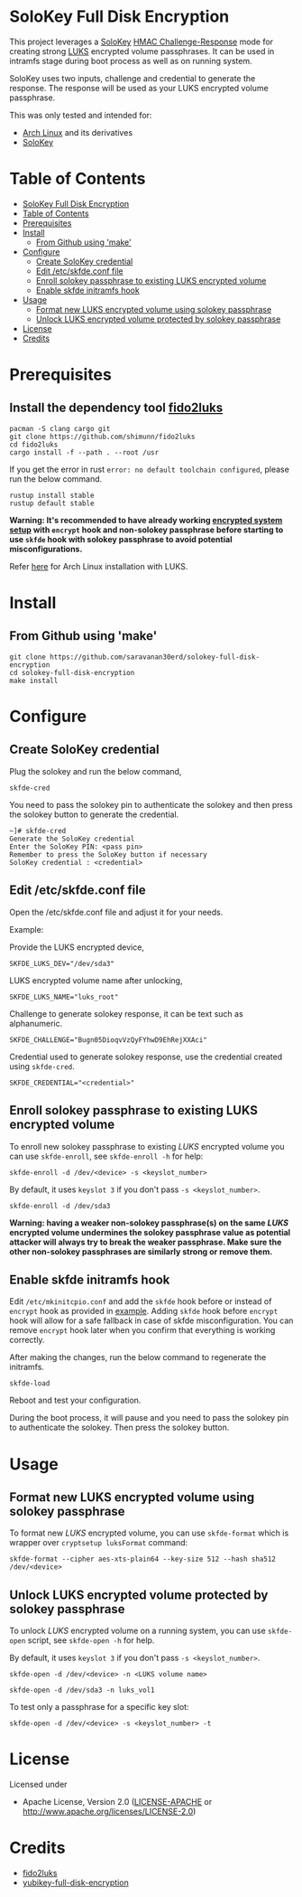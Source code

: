 # SoloKey Full Disk Encryption

This project leverages a [SoloKey](https://wiki.archlinux.org/index.php/Solo) [HMAC Challenge-Response](https://github.com/solokeys/solo-python#challenge-response) mode for creating strong [LUKS](https://gitlab.com/cryptsetup/cryptsetup) encrypted volume passphrases. It can be used in intramfs stage during boot process as well as on running system.

SoloKey uses two inputs, challenge and credential to generate the response. The response will be used as your LUKS encrypted volume passphrase.

This was only tested and intended for:

* [Arch Linux](https://www.archlinux.org/) and its derivatives
* [SoloKey](https://solokeys.com/)

Table of Contents
=================

   * [SoloKey Full Disk Encryption](#solokey-full-disk-encryption)
   * [Table of Contents](#table-of-contents)
   * [Prerequisites](#prerequisites)
   * [Install](#install)
      * [From Github using 'make'](#from-github-using-make)
   * [Configure](#configure)
      * [Create SoloKey credential](#create-solokey-credential)
      * [Edit /etc/skfde.conf file](#edit-etcskfdeconf-file)
      * [Enroll solokey passphrase to existing LUKS encrypted volume](#enroll-solokey-passphrase-to-existing-luks-encrypted-volume)
      * [Enable skfde initramfs hook](#enable-skfde-initramfs-hook)
   * [Usage](#usage)
      * [Format new LUKS encrypted volume using solokey passphrase](#format-new-luks-encrypted-volume-using-solokey-passphrase)
      * [Unlock LUKS encrypted volume protected by solokey passphrase](#unlock-luks-encrypted-volume-protected-by-solokey-passphrase)
   * [License](#license)
   * [Credits](#credits)

# Prerequisites

## Install the dependency tool [fido2luks](https://github.com/shimunn/fido2luks)

```
pacman -S clang cargo git
git clone https://github.com/shimunn/fido2luks
cd fido2luks
cargo install -f --path . --root /usr
```

If you get the error in rust `error: no default toolchain configured`, please run the below command.

```
rustup install stable
rustup default stable
```

**Warning: It's recommended to have already working [encrypted system setup](https://wiki.archlinux.org/index.php/Dm-crypt/Encrypting_an_entire_system) with `encrypt` hook and non-solokey passphrase before starting to use `skfde` hook with solokey passphrase to avoid potential misconfigurations.**

Refer [here](https://github.com/saravanan30erd/Arch-Linux-Installation-with-LUKS/blob/master/Notes.md) for Arch Linux installation with LUKS.

# Install

## From Github using 'make'

```
git clone https://github.com/saravanan30erd/solokey-full-disk-encryption
cd solokey-full-disk-encryption
make install
```

# Configure

## Create SoloKey credential

Plug the solokey and run the below command,

```
skfde-cred
```

You need to pass the solokey pin to authenticate the solokey and then press the solokey button to generate the credential.

```
~]# skfde-cred
Generate the SoloKey credential
Enter the SoloKey PIN: <pass pin>
Remember to press the SoloKey button if necessary
SoloKey credential : <credential>
```

## Edit /etc/skfde.conf file

Open the /etc/skfde.conf file and adjust it for your needs.

Example:

Provide the LUKS encrypted device,
```
SKFDE_LUKS_DEV="/dev/sda3"
```

LUKS encrypted volume name after unlocking,
```
SKFDE_LUKS_NAME="luks_root"
```

Challenge to generate solokey response, it can be text such as alphanumeric.
```
SKFDE_CHALLENGE="Bugn05DioqvVzQyFYhwD9EhRejXXAci"
```

Credential used to generate solokey response, use the credential created using `skfde-cred`.
```
SKFDE_CREDENTIAL="<credential>"
```

## Enroll solokey passphrase to existing LUKS encrypted volume

To enroll new solokey passphrase to existing *LUKS* encrypted volume you can use `skfde-enroll`,
see `skfde-enroll -h` for help:

```
skfde-enroll -d /dev/<device> -s <keyslot_number>
```

By default, it uses `keyslot 3` if you don't pass `-s <keyslot_number>`.

```
skfde-enroll -d /dev/sda3
```

**Warning: having a weaker non-solokey passphrase(s) on the same *LUKS* encrypted volume undermines the solokey passphrase value as potential attacker will always try to break the weaker passphrase. Make sure the other non-solokey passphrases are similarly strong or remove them.**

## Enable skfde initramfs hook

Edit `/etc/mkinitcpio.conf` and add the `skfde` hook before or instead of `encrypt` hook as provided in [example](https://wiki.archlinux.org/index.php/Dm-crypt/System_configuration#Examples). Adding `skfde` hook before `encrypt` hook will allow for a safe fallback in case of skfde misconfiguration. You can remove `encrypt` hook later when you confirm that everything is working correctly.

After making the changes, run the below command to regenerate the initramfs.

```
skfde-load
```

Reboot and test your configuration.

During the boot process, it will pause and you need to pass the solokey pin to authenticate the solokey.
Then press the solokey button.

# Usage

## Format new LUKS encrypted volume using solokey passphrase

To format new *LUKS* encrypted volume, you can use `skfde-format` which is wrapper over `cryptsetup luksFormat` command:

```
skfde-format --cipher aes-xts-plain64 --key-size 512 --hash sha512 /dev/<device>
```

## Unlock LUKS encrypted volume protected by solokey passphrase

To unlock *LUKS* encrypted volume on a running system, you can use `skfde-open` script,
see `skfde-open -h` for help.

By default, it uses `keyslot 3` if you don't pass `-s <keyslot_number>`.
```
skfde-open -d /dev/<device> -n <LUKS volume name>
```

```
skfde-open -d /dev/sda3 -n luks_vol1
```

To test only a passphrase for a specific key slot:

```
skfde-open -d /dev/<device> -s <keyslot_number> -t
```

# License

Licensed under

- Apache License, Version 2.0 ([LICENSE-APACHE](LICENSE-APACHE) or
  http://www.apache.org/licenses/LICENSE-2.0)

# Credits

- [fido2luks](https://github.com/shimunn/fido2luks)
- [yubikey-full-disk-encryption](https://github.com/agherzan/yubikey-full-disk-encryption)
